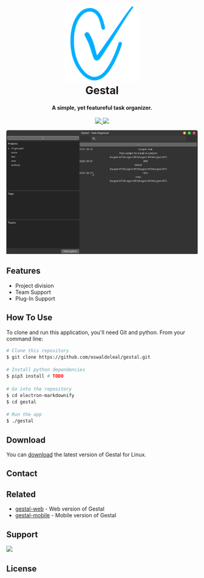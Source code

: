 <h1 align="center">
  <br>
  <a href="#TODO"><img src="https://raw.githubusercontent.com/oswaldoleal/gestal/development/gestal/data/icon.png" alt="Gestal" width="200"></a>
  <br>
  Gestal
  <br>
</h1>

<h4 align="center">A simple, yet featureful task organizer.</h4>

<p align="center">
  <a href="http://paypal.me/oswaldolealrodriguez target="_blank">
    <img src="https://img.shields.io/badge/%24-paypal-yellow">
  </a>
  <a href="#TODO">
    <img src="https://img.shields.io/badge/%24-bitcoin-yellow">
  </a>
</p>

![screenshot](https://raw.githubusercontent.com/oswaldoleal/gestal/development/gestal/data/screenshot.png)

## Features

* Project division
* Team Support
* Plug-In Support

## How To Use

To clone and run this application, you'll need Git and python. From your command line:

```bash
# Clone this repository
$ git clone https://github.com/oswaldoleal/gestal.git

# Install python dependencies
$ pip3 install # TODO

# Go into the repository
$ cd electron-markdownify
$ cd gestal

# Run the app
$ ./gestal
```

## Download

You can [download](https://github.com/oswaldoleal/gestal/releases/tag/v0.01.01) the latest version of Gestal for Linux.

## Contact

## Related

* [gestal-web](https://google.com/?search=TODO) - Web version of Gestal
* [gestal-mobile](https://google.com/?search=TODO) - Mobile version of Gestal

## Support

<a href="http://paypal.me/oswaldolealrodriguez" target="_blank">
    <img src="https://img.shields.io/badge/%24-paypal-yellow">
</a>

## License
